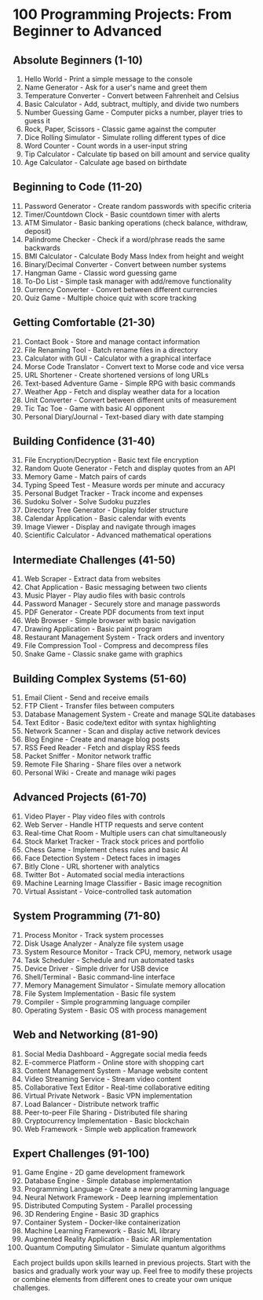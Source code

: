 # 100 Programming Projects: From Beginner to Advanced

## Absolute Beginners (1-10)
1. Hello World - Print a simple message to the console
2. Name Generator - Ask for a user's name and greet them
3. Temperature Converter - Convert between Fahrenheit and Celsius
4. Basic Calculator - Add, subtract, multiply, and divide two numbers
5. Number Guessing Game - Computer picks a number, player tries to guess it
6. Rock, Paper, Scissors - Classic game against the computer
7. Dice Rolling Simulator - Simulate rolling different types of dice
8. Word Counter - Count words in a user-input string
9. Tip Calculator - Calculate tip based on bill amount and service quality
10. Age Calculator - Calculate age based on birthdate

## Beginning to Code (11-20)
11. Password Generator - Create random passwords with specific criteria
12. Timer/Countdown Clock - Basic countdown timer with alerts
13. ATM Simulator - Basic banking operations (check balance, withdraw, deposit)
14. Palindrome Checker - Check if a word/phrase reads the same backwards
15. BMI Calculator - Calculate Body Mass Index from height and weight
16. Binary/Decimal Converter - Convert between number systems
17. Hangman Game - Classic word guessing game
18. To-Do List - Simple task manager with add/remove functionality
19. Currency Converter - Convert between different currencies
20. Quiz Game - Multiple choice quiz with score tracking

## Getting Comfortable (21-30)
21. Contact Book - Store and manage contact information
22. File Renaming Tool - Batch rename files in a directory
23. Calculator with GUI - Calculator with a graphical interface
24. Morse Code Translator - Convert text to Morse code and vice versa
25. URL Shortener - Create shortened versions of long URLs
26. Text-based Adventure Game - Simple RPG with basic commands
27. Weather App - Fetch and display weather data for a location
28. Unit Converter - Convert between different units of measurement
29. Tic Tac Toe - Game with basic AI opponent
30. Personal Diary/Journal - Text-based diary with date stamping

## Building Confidence (31-40)
31. File Encryption/Decryption - Basic text file encryption
32. Random Quote Generator - Fetch and display quotes from an API
33. Memory Game - Match pairs of cards
34. Typing Speed Test - Measure words per minute and accuracy
35. Personal Budget Tracker - Track income and expenses
36. Sudoku Solver - Solve Sudoku puzzles
37. Directory Tree Generator - Display folder structure
38. Calendar Application - Basic calendar with events
39. Image Viewer - Display and navigate through images
40. Scientific Calculator - Advanced mathematical operations

## Intermediate Challenges (41-50)
41. Web Scraper - Extract data from websites
42. Chat Application - Basic messaging between two clients
43. Music Player - Play audio files with basic controls
44. Password Manager - Securely store and manage passwords
45. PDF Generator - Create PDF documents from text input
46. Web Browser - Simple browser with basic navigation
47. Drawing Application - Basic paint program
48. Restaurant Management System - Track orders and inventory
49. File Compression Tool - Compress and decompress files
50. Snake Game - Classic snake game with graphics

## Building Complex Systems (51-60)
51. Email Client - Send and receive emails
52. FTP Client - Transfer files between computers
53. Database Management System - Create and manage SQLite databases
54. Text Editor - Basic code/text editor with syntax highlighting
55. Network Scanner - Scan and display active network devices
56. Blog Engine - Create and manage blog posts
57. RSS Feed Reader - Fetch and display RSS feeds
58. Packet Sniffer - Monitor network traffic
59. Remote File Sharing - Share files over a network
60. Personal Wiki - Create and manage wiki pages

## Advanced Projects (61-70)
61. Video Player - Play video files with controls
62. Web Server - Handle HTTP requests and serve content
63. Real-time Chat Room - Multiple users can chat simultaneously
64. Stock Market Tracker - Track stock prices and portfolio
65. Chess Game - Implement chess rules and basic AI
66. Face Detection System - Detect faces in images
67. Bitly Clone - URL shortener with analytics
68. Twitter Bot - Automated social media interactions
69. Machine Learning Image Classifier - Basic image recognition
70. Virtual Assistant - Voice-controlled task automation

## System Programming (71-80)
71. Process Monitor - Track system processes
72. Disk Usage Analyzer - Analyze file system usage
73. System Resource Monitor - Track CPU, memory, network usage
74. Task Scheduler - Schedule and run automated tasks
75. Device Driver - Simple driver for USB device
76. Shell/Terminal - Basic command-line interface
77. Memory Management Simulator - Simulate memory allocation
78. File System Implementation - Basic file system
79. Compiler - Simple programming language compiler
80. Operating System - Basic OS with process management

## Web and Networking (81-90)
81. Social Media Dashboard - Aggregate social media feeds
82. E-commerce Platform - Online store with shopping cart
83. Content Management System - Manage website content
84. Video Streaming Service - Stream video content
85. Collaborative Text Editor - Real-time collaborative editing
86. Virtual Private Network - Basic VPN implementation
87. Load Balancer - Distribute network traffic
88. Peer-to-peer File Sharing - Distributed file sharing
89. Cryptocurrency Implementation - Basic blockchain
90. Web Framework - Simple web application framework

## Expert Challenges (91-100)
91. Game Engine - 2D game development framework
92. Database Engine - Simple database implementation
93. Programming Language - Create a new programming language
94. Neural Network Framework - Deep learning implementation
95. Distributed Computing System - Parallel processing
96. 3D Rendering Engine - Basic 3D graphics
97. Container System - Docker-like containerization
98. Machine Learning Framework - Basic ML library
99. Augmented Reality Application - Basic AR implementation
100. Quantum Computing Simulator - Simulate quantum algorithms

Each project builds upon skills learned in previous projects. Start with the basics and gradually work your way up.
Feel free to modify these projects or combine elements from different ones to create your own unique challenges.
